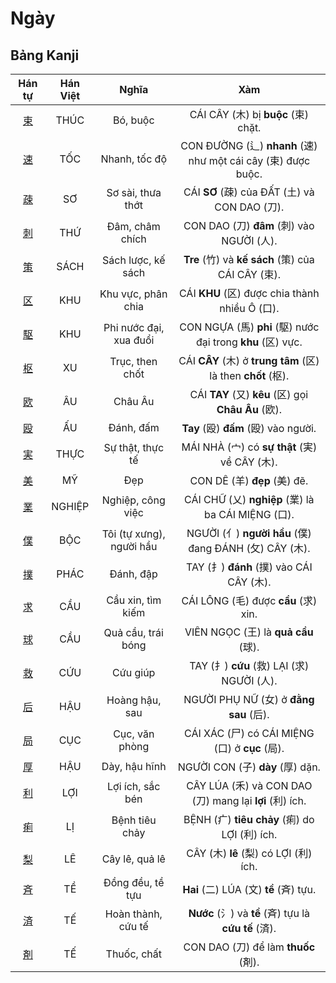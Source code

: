 <link href="styles.css" rel="stylesheet">

# Ngày

## Bảng Kanji

| Hán tự | Hán Việt | Nghĩa | Xàm |
| :---: | :---: | :---: | :---: |
| [<span class="stroke-order">束</span>](https://mazii.net/vi-VN/search/kanji/javi/%E6%9D%9F) | THÚC | Bó, buộc | CÁI CÂY (木) bị **buộc** (束) chặt. |
| [<span class="stroke-order">速</span>](https://mazii.net/vi-VN/search/kanji/javi/%E9%80%9F) | TỐC | Nhanh, tốc độ | CON ĐƯỜNG (辶) **nhanh** (速) như một cái cây (束) được buộc. |
| [<span class="stroke-order">疎</span>](https://mazii.net/vi-VN/search/kanji/javi/%E7%96%8E) | SƠ | Sơ sài, thưa thớt | CÁI **SƠ** (疎) của ĐẤT (土) và CON DAO (刀). |
| [<span class="stroke-order">刺</span>](https://mazii.net/vi-VN/search/kanji/javi/%E5%88%BA) | THỨ | Đâm, châm chích | CON DAO (刀) **đâm** (刺) vào NGƯỜI (人). |
| [<span class="stroke-order">策</span>](https://mazii.net/vi-VN/search/kanji/javi/%E7%AD%96) | SÁCH | Sách lược, kế sách | **Tre** (竹) và **kế sách** (策) của CÁI CÂY (束). |
| [<span class="stroke-order">区</span>](https://mazii.net/vi-VN/search/kanji/javi/%E5%8C%BA) | KHU | Khu vực, phân chia | CÁI **KHU** (区) được chia thành nhiều Ô (口). |
| [<span class="stroke-order">駆</span>](https://mazii.net/vi-VN/search/kanji/javi/%E9%A7%86) | KHU | Phi nước đại, xua đuổi | CON NGỰA (馬) **phi** (駆) nước đại trong **khu** (区) vực. |
| [<span class="stroke-order">枢</span>](https://mazii.net/vi-VN/search/kanji/javi/%E6%9E%A2) | XU | Trục, then chốt | CÁI **CÂY** (木) ở **trung tâm** (区) là then **chốt** (枢). |
| [<span class="stroke-order">欧</span>](https://mazii.net/vi-VN/search/kanji/javi/%E6%AC%A7) | ÂU | Châu Âu | CÁI **TAY** (又) **kêu** (区) gọi **Châu Âu** (欧). |
| [<span class="stroke-order">殴</span>](https://mazii.net/vi-VN/search/kanji/javi/%E6%AE%B4) | ẤU | Đánh, đấm | **Tay** (殴) **đấm** (殴) vào người. |
| [<span class="stroke-order">実</span>](https://mazii.net/vi-VN/search/kanji/javi/%E5%AE%9F) | THỰC | Sự thật, thực tế | MÁI NHÀ (宀) có **sự thật** (実) về CÂY (木). |
| [<span class="stroke-order">美</span>](https://mazii.net/vi-VN/search/kanji/javi/%E7%BE%8E) | MỸ | Đẹp | CON DÊ (羊) **đẹp** (美) đẽ. |
| [<span class="stroke-order">業</span>](https://mazii.net/vi-VN/search/kanji/javi/%E6%A5%AD) | NGHIỆP | Nghiệp, công việc | CÁI CHỮ (乂) **nghiệp** (業) là ba CÁI MIỆNG (口). |
| [<span class="stroke-order">僕</span>](https://mazii.net/vi-VN/search/kanji/javi/%E5%83%95) | BỘC | Tôi (tự xưng), người hầu | NGƯỜI (亻) **người hầu** (僕) đang ĐÁNH (攵) CÂY (木). |
| [<span class="stroke-order">撲</span>](https://mazii.net/vi-VN/search/kanji/javi/%E6%92%B2) | PHÁC | Đánh, đập | TAY (扌) **đánh** (撲) vào CÁI CÂY (木). |
| [<span class="stroke-order">求</span>](https://mazii.net/vi-VN/search/kanji/javi/%E6%B1%82) | CẦU | Cầu xin, tìm kiếm | CÁI LÔNG (毛) được **cầu** (求) xin. |
| [<span class="stroke-order">球</span>](https://mazii.net/vi-VN/search/kanji/javi/%E7%90%83) | CẦU | Quả cầu, trái bóng | VIÊN NGỌC (王) là **quả cầu** (球). |
| [<span class="stroke-order">救</span>](https://mazii.net/vi-VN/search/kanji/javi/%E6%95%91) | CỨU | Cứu giúp | TAY (扌) **cứu** (救) LẠI (求) NGƯỜI (人). |
| [<span class="stroke-order">后</span>](https://mazii.net/vi-VN/search/kanji/javi/%E5%90%8E) | HẬU | Hoàng hậu, sau | NGƯỜI PHỤ NỮ (女) ở **đằng sau** (后). |
| [<span class="stroke-order">局</span>](https://mazii.net/vi-VN/search/kanji/javi/%E5%B1%80) | CỤC | Cục, văn phòng | CÁI XÁC (尸) có CÁI MIỆNG (口) ở **cục** (局). |
| [<span class="stroke-order">厚</span>](https://mazii.net/vi-VN/search/kanji/javi/%E5%8E%9A) | HẬU | Dày, hậu hĩnh | NGƯỜI CON (子) **dày** (厚) dặn. |
| [<span class="stroke-order">利</span>](https://mazii.net/vi-VN/search/kanji/javi/%E5%88%A9) | LỢI | Lợi ích, sắc bén | CÂY LÚA (禾) và CON DAO (刀) mang lại **lợi** (利) ích. |
| [<span class="stroke-order">痢</span>](https://mazii.net/vi-VN/search/kanji/javi/%E7%97%A2) | LỊ | Bệnh tiêu chảy | BỆNH (疒) **tiêu chảy** (痢) do LỢI (利) ích. |
| [<span class="stroke-order">梨</span>](https://mazii.net/vi-VN/search/kanji/javi/%E6%A2%A8) | LÊ | Cây lê, quả lê | CÂY (木) **lê** (梨) có LỢI (利) ích. |
| [<span class="stroke-order">斉</span>](https://mazii.net/vi-VN/search/kanji/javi/%E6%96%89) | TỀ | Đồng đều, tề tựu | **Hai** (二) LÚA (文) **tề** (斉) tựu. |
| [<span class="stroke-order">済</span>](https://mazii.net/vi-VN/search/kanji/javi/%E6%B8%88) | TẾ | Hoàn thành, cứu tế | **Nước** (氵) và **tề** (斉) tựu là **cứu tế** (済). |
| [<span class="stroke-order">剤</span>](https://mazii.net/vi-VN/search/kanji/javi/%E5%89%A4) | TẾ | Thuốc, chất | CON DAO (刀) để làm **thuốc** (剤). |

